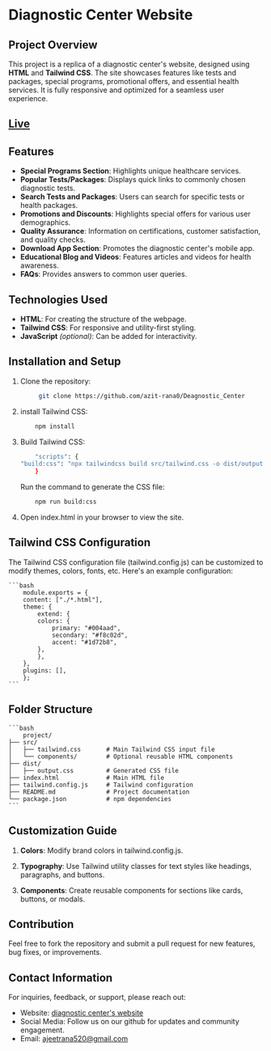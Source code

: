 # Diagnostic Center Website

## Project Overview

This project is a replica of a diagnostic center's website, designed using **HTML** and **Tailwind CSS**. The site showcases features like tests and packages, special programs, promotional offers, and essential health services. It is fully responsive and optimized for a seamless user experience.

## [Live](https://azit-rana0.github.io/Deagnostic_Center/)

## Features

- **Special Programs Section**: Highlights unique healthcare services.
- **Popular Tests/Packages**: Displays quick links to commonly chosen diagnostic tests.
- **Search Tests and Packages**: Users can search for specific tests or health packages.
- **Promotions and Discounts**: Highlights special offers for various user demographics.
- **Quality Assurance**: Information on certifications, customer satisfaction, and quality checks.
- **Download App Section**: Promotes the diagnostic center's mobile app.
- **Educational Blog and Videos**: Features articles and videos for health awareness.
- **FAQs**: Provides answers to common user queries.

## Technologies Used

- **HTML**: For creating the structure of the webpage.
- **Tailwind CSS**: For responsive and utility-first styling.
- **JavaScript** *(optional)*: Can be added for interactivity.

## Installation and Setup

1. Clone the repository:
   ```bash
        git clone https://github.com/azit-rana0/Deagnostic_Center
   ```

2. install Tailwind CSS:
    ```bash
        npm install
    ```

3. Build Tailwind CSS:
    ```bash
        "scripts": {
    "build:css": "npx tailwindcss build src/tailwind.css -o dist/output.css"
        }
    ```

    Run the command to generate the CSS file:
    ```bash
        npm run build:css
    ```

4. Open index.html in your browser to view the site.

## Tailwind CSS Configuration
The Tailwind CSS configuration file (tailwind.config.js) can be customized to modify themes, colors, fonts, etc. Here's an example configuration:

    ```bash
        module.exports = {
        content: ["./*.html"],
        theme: {
            extend: {
            colors: {
                primary: "#004aad",
                secondary: "#f8c02d",
                accent: "#1d72b8",
            },
            },
        },
        plugins: [],
        };
    ```

## Folder Structure
    ```bash
        project/
    ├── src/
    │   ├── tailwind.css       # Main Tailwind CSS input file
    │   └── components/        # Optional reusable HTML components
    ├── dist/
    │   ├── output.css         # Generated CSS file
    ├── index.html             # Main HTML file
    ├── tailwind.config.js     # Tailwind configuration
    ├── README.md              # Project documentation
    └── package.json           # npm dependencies
    ```

## Customization Guide

1. **Colors**: Modify brand colors in tailwind.config.js.

2. **Typography**: Use Tailwind utility classes for text styles like headings, paragraphs, and buttons.

3. **Components**: Create reusable components for sections like cards, buttons, or modals.

## Contribution

Feel free to fork the repository and submit a pull request for new features, bug fixes, or improvements.

## Contact Information

For inquiries, feedback, or support, please reach out:

-  Website: [diagnostic center's website](https://azit-rana0.github.io/Deagnostic_Center/)
-  Social Media: Follow us on our github for updates and community engagement.
- Email: ajeetrana520@gmail.com